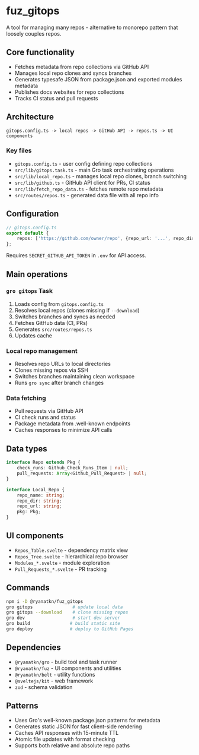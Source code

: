 # fuz_gitops

A tool for managing many repos - alternative to monorepo pattern that loosely couples repos.

## Core functionality

- Fetches metadata from repo collections via GitHub API
- Manages local repo clones and syncs branches
- Generates typesafe JSON from package.json and exported modules metadata
- Publishes docs websites for repo collections
- Tracks CI status and pull requests

## Architecture

```
gitops.config.ts -> local repos -> GitHub API -> repos.ts -> UI components
```

### Key files

- `gitops.config.ts` - user config defining repo collections
- `src/lib/gitops.task.ts` - main Gro task orchestrating operations
- `src/lib/local_repo.ts` - manages local repo clones, branch switching
- `src/lib/github.ts` - GitHub API client for PRs, CI status
- `src/lib/fetch_repo_data.ts` - fetches remote repo metadata
- `src/routes/repos.ts` - generated data file with all repo info

## Configuration

```ts
// gitops.config.ts
export default {
	repos: ['https://github.com/owner/repo', {repo_url: '...', repo_dir: '...', branch: 'main'}],
};
```

Requires `SECRET_GITHUB_API_TOKEN` in `.env` for API access.

## Main operations

### `gro gitops` Task

1. Loads config from `gitops.config.ts`
2. Resolves local repos (clones missing if `--download`)
3. Switches branches and syncs as needed
4. Fetches GitHub data (CI, PRs)
5. Generates `src/routes/repos.ts`
6. Updates cache

### Local repo management

- Resolves repo URLs to local directories
- Clones missing repos via SSH
- Switches branches maintaining clean workspace
- Runs `gro sync` after branch changes

### Data fetching

- Pull requests via GitHub API
- CI check runs and status
- Package metadata from .well-known endpoints
- Caches responses to minimize API calls

## Data types

```ts
interface Repo extends Pkg {
	check_runs: Github_Check_Runs_Item | null;
	pull_requests: Array<Github_Pull_Request> | null;
}

interface Local_Repo {
	repo_name: string;
	repo_dir: string;
	repo_url: string;
	pkg: Pkg;
}
```

## UI components

- `Repos_Table.svelte` - dependency matrix view
- `Repos_Tree.svelte` - hierarchical repo browser
- `Modules_*.svelte` - module exploration
- `Pull_Requests_*.svelte` - PR tracking

## Commands

```bash
npm i -D @ryanatkn/fuz_gitops
gro gitops               # update local data
gro gitops --download    # clone missing repos
gro dev                  # start dev server
gro build               # build static site
gro deploy              # deploy to GitHub Pages
```

## Dependencies

- `@ryanatkn/gro` - build tool and task runner
- `@ryanatkn/fuz` - UI components and utilities
- `@ryanatkn/belt` - utility functions
- `@sveltejs/kit` - web framework
- `zod` - schema validation

## Patterns

- Uses Gro's well-known package.json patterns for metadata
- Generates static JSON for fast client-side rendering
- Caches API responses with 15-minute TTL
- Atomic file updates with format checking
- Supports both relative and absolute repo paths
